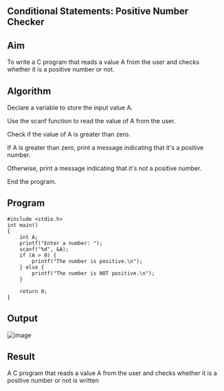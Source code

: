 ## Conditional Statements: Positive Number Checker
## Aim
To write a C program that reads a value A from the user and checks whether it is a positive number or not.

## Algorithm
Declare a variable to store the input value A.

Use the scanf function to read the value of A from the user.

Check if the value of A is greater than zero.

If A is greater than zero, print a message indicating that it's a positive number.

Otherwise, print a message indicating that it's not a positive number.

End the program.

## Program
```
#include <stdio.h>
int main()
{
    int A;
    printf("Enter a number: ");
    scanf("%d", &A);
    if (A > 0) {
        printf("The number is positive.\n");
    } else {
        printf("The number is NOT positive.\n");
    }

    return 0;
}
```
## Output
![image](https://github.com/user-attachments/assets/8e776c43-8902-4286-937f-0dc4db9d150a)

## Result
A C program that reads a value A from the user and checks whether it is a positive number or not is written
